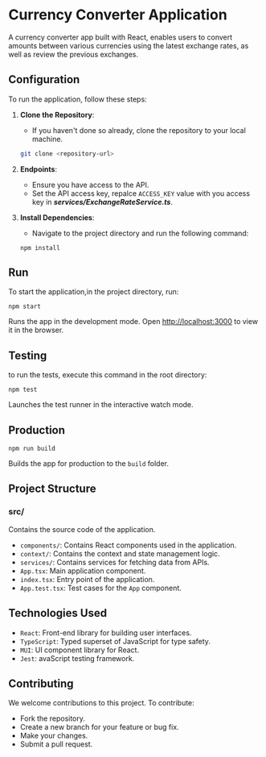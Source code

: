 # Currency Converter Application

A currency converter app built with React, enables users to convert amounts between various currencies using the latest exchange rates, as well as review the previous exchanges.

## Configuration

To run the application, follow these steps:

1. **Clone the Repository**:

   - If you haven't done so already, clone the repository to your local machine.

   ```bash
   git clone <repository-url>
   ```

2. **Endpoints**:

   - Ensure you have access to the API.
   - Set the API access key, repalce `ACCESS_KEY` value with you access key in **_services/ExchangeRateService.ts_**.

3. **Install Dependencies**:

   - Navigate to the project directory and run the following command:

   ```
   npm install
   ```

## Run

To start the application,in the project directory, run:

```
npm start
```

Runs the app in the development mode.
Open [http://localhost:3000](http://localhost:3000) to view it in the browser.

## Testing

to run the tests, execute this command in the root directory:

```
npm test
```

Launches the test runner in the interactive watch mode.

## Production

```
npm run build
```

Builds the app for production to the `build` folder.

## Project Structure

### src/

Contains the source code of the application.

- `components/`: Contains React components used in the application.
- `context/`: Contains the context and state management logic.
- `services/`: Contains services for fetching data from APIs.
- `App.tsx`: Main application component.
- `index.tsx`: Entry point of the application.
- `App.test.tsx`: Test cases for the `App` component.

## Technologies Used

- `React`: Front-end library for building user interfaces.
- `TypeScript`: Typed superset of JavaScript for type safety.
- `MUI`: UI component library for React.
- `Jest`: avaScript testing framework.

## Contributing

We welcome contributions to this project. To contribute:

- Fork the repository.
- Create a new branch for your feature or bug fix.
- Make your changes.
- Submit a pull request.
